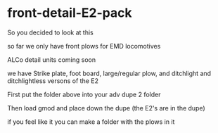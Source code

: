 # front-detail-E2-pack
So you decided to look at this

so far we only have front plows for EMD locomotives

ALCo detail units coming soon

we have Strike plate, foot board, large/regular plow, and ditchlight and ditchlightless versons of the E2

First put the folder above into your adv dupe 2 folder

Then load gmod and place down the dupe
(the E2's are in the dupe)

if you feel like it you can make a folder with the plows in it

